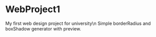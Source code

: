 # WebProject1
My first web design project for university\n
Simple borderRadius and boxShadow generator with preview.
